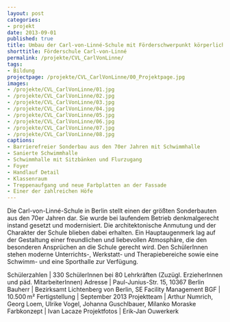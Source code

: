 ```yaml
---
layout: post
categories:
- projekt
date: 2013-09-01
published: true
title: Umbau der Carl-von-Linné-Schule mit Förderschwerpunkt körperliche und motorische Entwicklung
shorttitle: Förderschule Carl-von-Linné
permalink: /projekte/CVL_CarlVonLinne/
tags: 
- Bildung
projectpage: /projekte/CVL_CarlVonLinne/00_Projektpage.jpg
images:
- /projekte/CVL_CarlVonLinne/01.jpg
- /projekte/CVL_CarlVonLinne/02.jpg
- /projekte/CVL_CarlVonLinne/03.jpg
- /projekte/CVL_CarlVonLinne/04.jpg
- /projekte/CVL_CarlVonLinne/05.jpg
- /projekte/CVL_CarlVonLinne/06.jpg
- /projekte/CVL_CarlVonLinne/07.jpg
- /projekte/CVL_CarlVonLinne/08.jpg
captions:
- Barrierefreier Sonderbau aus den 70er Jahren mit Schwimmhalle
- Sanierte Schwimmhalle
- Schwimmhalle mit Sitzbänken und Flurzugang
- Foyer
- Handlauf Detail
- Klassenraum
- Treppenaufgang und neue Farbplatten an der Fassade
- Einer der zahlreichen Höfe
---
```

Die Carl-von-Linné-Schule in Berlin stellt einen der größten Sonderbauten aus den 70er Jahren dar. Sie wurde bei laufendem Betrieb denkmalgerecht instand gesetzt und modernisiert. Die architektonische Anmutung und der Charakter der Schule blieben dabei erhalten. Ein Hauptaugenmerk lag auf der Gestaltung einer freundlichen und liebevollen Atmosphäre, die den besonderen Ansprüchen an die Schule gerecht wird. Den SchülerInnen stehen moderne Unterrichts-, Werkstatt- und Therapiebereiche sowie eine Schwimm- und eine Sporthalle zur ­Verfügung.

Schülerzahlen	|	330 SchülerInnen bei 80 Lehrkräften (Zuzügl. ErzieherInnen und päd. MitarbeiterInnen)
Adresse			|	Paul-Junius-Str. 15, 10367 Berlin
Bauherr			|	Bezirksamt Lichtenberg von Berlin, SE Facility Management
BGF				|	10.500 m²
Fertigstellung	|	September 2013
Projektteam		|	Arthur Numrich, Georg Loem, Ulrike Vogel, Johanna Guschlbauer, Milanko Moraske
Farbkonzept		|	Ivan Lacaze
Projektfotos	|	Erik-Jan Ouwerkerk